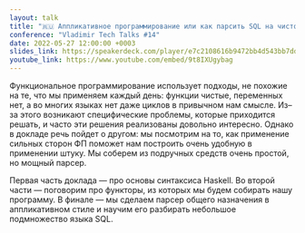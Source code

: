 ```yaml
---
layout: talk
title: "🇷🇺 Аппликативное программирование или как парсить SQL на чистом Haskell"
conference: "Vladimir Tech Talks #14"
date: 2022-05-27 12:00:00 +0003
slides_link: https://speakerdeck.com/player/e7c2108616b9472bb4d543bb7dd1cdd7
youtube_link: https://www.youtube.com/embed/9t8IXUgybag
---
```


Функциональное программирование использует подходы, не похожие на те, что мы применяем каждый день: функции чистые, переменных нет, а во многих языках нет даже циклов в привычном нам смысле. Из–за этого возникают специфические проблемы, которые приходится решать, и часто эти решения реализованы довольно интересно. Однако в докладе речь пойдет о другом: мы посмотрим на то, как применение сильных сторон ФП поможет нам построить очень удобную в применении штуку. Мы соберем из подручных средств очень простой, но мощный парсер.

Первая часть доклада — про основы синтаксиса Haskell. Во второй части — поговорим про функторы, из которых мы будем собирать нашу программу. В финале — мы сделаем парсер общего назначения в аппликативном стиле и научим его разбирать небольшое подмножество языка SQL.
